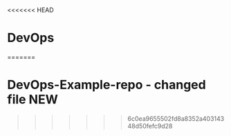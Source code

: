 <<<<<<< HEAD
# DevOps
=======
# DevOps-Example-repo - changed file NEW
>>>>>>> 6c0ea9655502fd8a8352a40314348d50fefc9d28
